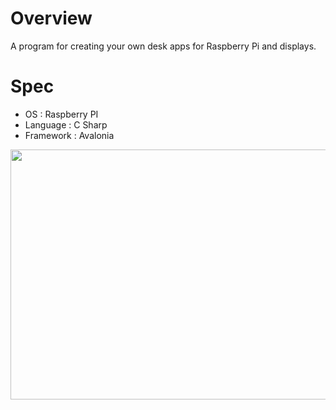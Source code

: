 # Overview
A program for creating your own desk apps for Raspberry Pi and displays.

# Spec
 - OS : Raspberry PI
 - Language : C Sharp
 - Framework : Avalonia
<img src="https://github.com/lukewire129/DeskClock/assets/54387261/db3dbbcd-c178-45df-a68a-a767a2b41127" width="790" height="400">

